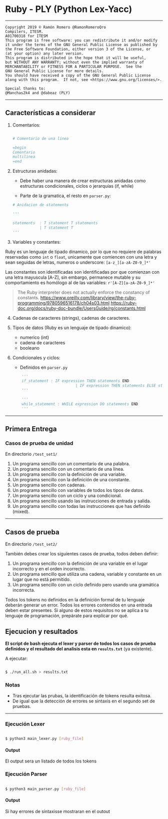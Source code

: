 # Ruby - PLY (Python Lex-Yacc)

-----

    Copyright 2019 © Ramón Romero @RamonRomeroQro
    Compilers, ITESM.
    A01700318 for ITESM
    This program is free software: you can redistribute it and/or modify
    it under the terms of the GNU General Public License as published by
    the Free Software Foundation, either version 3 of the License, or
    (at your option) any later version.
    This program is distributed in the hope that it will be useful,
    but WITHOUT ANY WARRANTY; without even the implied warranty of
    MERCHANTABILITY or FITNESS FOR A PARTICULAR PURPOSE.  See the
    GNU General Public License for more details.
    You should have received a copy of the GNU General Public License
    along with this program.  If not, see <https://www.gnu.org/licenses/>.

    Special thanks to: 
    @Manchas2k4 and @dabeaz (PLY)
    

-----



## Características a considerar

1. Comentarios: 

    ``` ruby

    # Comentario de una linea

    =begin
    Comentario 
    multilinea
    =end

    ```
2. Estructuras anidadas: 

    + Debe haber una manera de crear estructuras anidadas como estructuras condicionales, ciclos o jerarquías (if, while)

    + Parte de la gramatica, el resto en  ``` parser.py ```:

    ``` python
    # Anidacion de statements

    '''
   
    statements  : T statement T statements	
                | T statement T 
    '''


    ```


3. Variables y constantes: 

Ruby es un lenguaje de tipado dinamico, por lo que no requiere de palabras reservadas como ```int``` o ```float```, unicamente que comiencen con una letra y sean seguidas de letras, numeros o underscore:  ```[a-z_][a-zA-Z0-9_]*' ```

Las constantes son identificadas son identificadas por que comienzan con una letra mayuscula [A-Z], sin embargo, permanece mutable y su comportamiento es homólogo al de las variables: ``` r'[A-Z][a-zA-Z0-9_]*' ```


> The Ruby interpreter does not actually enforce the constancy of constants.
>https://www.oreilly.com/library/view/the-ruby-programming/9780596516178/ch04s03.html
https://ruby-doc.org/docs/ruby-doc-bundle/UsersGuide/rg/constants.html



4. Cadenas de caracteres (strings), cadenas de caracteres.

5. Tipos de datos (Ruby es un lenguaje de tipado dinamico):

    - numerico (int)
    - cadena de caracteres
    - booleano

6. Condicionales y ciclos:
    + Definidos en ```parser.py```
        
    ``` python
        '''
        if_statement : IF expression THEN statements END
                                | IF expression THEN statements ELSE statements END
        '''

        '''
        while_statement : WHILE expression DO statements END
        '''

    ```

----

## Primera Entrega

### Casos de prueba de unidad

En directorio ``` /test_set1/ ```

1. Un programa sencillo con un comentario de una palabra.
2. Un programa sencillo con un comentario de una línea.
3. Un programa sencillo con la definición de una variable.
4. Un programa sencillo con la definición de una constante.
5. Un programa sencillo con cadenas.
6. Un programa sencillo con variables de todos los tipos de datos.
7. Un programa sencillo con un ciclo y una condicional.
8. Un programa sencillo usando las instrucciones de entrada y salida.
9. Un programa sencillo con todas las instrucciones que has definido (mixed).

---

## Casos de prueba

En directorio ``` /test_set2/ ```


También debes crear los siguientes casos de prueba, todos deben definir:

1. Un programa sencillo con la definición de una variable en el lugar incorrecto y en el orden incorrecto.
2. Un programa sencillo que utiliza una cadena, variable y constante en un lugar que no está permitido.
3. Un programa sencillo con un ciclo definido pero usando una gramática incorrecta.

Todos los tokens no definidos en la definición formal de tu lenguaje deberán generar un error.
Todos los errores contenidos en una entrada deben estar presentes.
Si alguno de estos requisitos no se aplica a tu lenguaje de programación, prepárate para explicar por qué.

## Ejecucion y resultados

**El script de bash ejecuta el lexer y parser de todos los casos de prueba definidos y el resultado del analisis esta en ``` results.txt ```** (ya existente).

A ejecutar:

``` bash

$ ./run_all.sh > results.txt

```

### Notas

+ Tras ejecutar las prubas, la identificación de tokens resulta exitosa.
+ De igual que la detección de errores se sintaxis en el segundo set de pruebas.


----
### Ejecución Lexer

``` bash

$ python3 main_lexer.py [ruby_file]

```
#### Output

El output sera un listado de todos los tokens


### Ejecución Parser

``` bash

$ python3 main_parser.py [ruby_file]

```
#### Output

Si hay errores de sintaxisse mostraran en el outout
